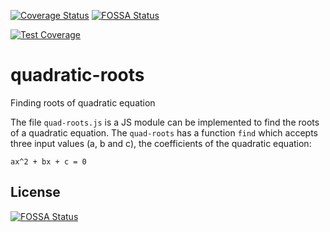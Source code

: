 [![Coverage Status](https://coveralls.io/repos/github/YousafAzabi/quadratic-roots/badge.svg)](https://coveralls.io/github/YousafAzabi/quadratic-roots)
[![FOSSA Status](https://app.fossa.io/api/projects/git%2Bgithub.com%2FYousafAzabi%2Fquadratic-roots.svg?type=shield)](https://app.fossa.io/projects/git%2Bgithub.com%2FYousafAzabi%2Fquadratic-roots?ref=badge_shield)

[![Test Coverage](https://api.codeclimate.com/v1/badges/09e333900f9a4459941e/test_coverage)](https://codeclimate.com/github/YousafAzabi/quadratic-roots/test_coverage)

# quadratic-roots
Finding roots of quadratic equation

The file `quad-roots.js` is a JS module can be implemented to find the roots of a quadratic equation.
The `quad-roots` has a function `find` which accepts three input values (a, b and c), the coefficients of the quadratic equation:

```
ax^2 + bx + c = 0
```


## License
[![FOSSA Status](https://app.fossa.io/api/projects/git%2Bgithub.com%2FYousafAzabi%2Fquadratic-roots.svg?type=large)](https://app.fossa.io/projects/git%2Bgithub.com%2FYousafAzabi%2Fquadratic-roots?ref=badge_large)